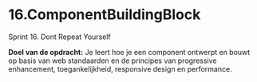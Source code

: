 # 16.ComponentBuildingBlock
Sprint 16. Dont Repeat Yourself

**Doel van de opdracht:**
Je leert hoe je een component ontwerpt en bouwt op basis van web standaarden en de principes van progressive enhancement, toegankelijkheid, responsive design en performance.
